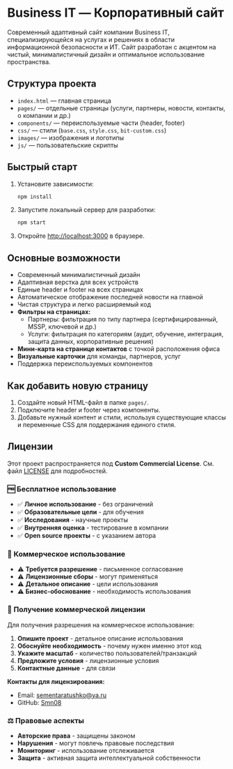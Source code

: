 # Business IT — Корпоративный сайт

Современный адаптивный сайт компании Business IT, специализирующейся на услугах и решениях в области информационной безопасности и ИТ. Сайт разработан с акцентом на чистый, минималистичный дизайн и оптимальное использование пространства.

## Структура проекта

- `index.html` — главная страница
- `pages/` — отдельные страницы (услуги, партнеры, новости, контакты, о компании и др.)
- `components/` — переиспользуемые части (header, footer)
- `css/` — стили (`base.css`, `style.css`, `bit-custom.css`)
- `images/` — изображения и логотипы
- `js/` — пользовательские скрипты

## Быстрый старт

1. Установите зависимости:
    ```bash
    npm install
    ```
2. Запустите локальный сервер для разработки:
    ```bash
    npm start
    ```
3. Откройте [http://localhost:3000](http://localhost:3000) в браузере.

## Основные возможности

- Современный минималистичный дизайн
- Адаптивная верстка для всех устройств
- Единые header и footer на всех страницах
- Автоматическое отображение последней новости на главной
- Чистая структура и легко расширяемый код
- **Фильтры на страницах:**
  - Партнеры: фильтрация по типу партнера (сертифицированный, MSSP, ключевой и др.)
  - Услуги: фильтрация по категориям (аудит, обучение, интеграция, защита данных, корпоративные решения)
- **Мини-карта на странице контактов** с точкой расположения офиса
- **Визуальные карточки** для команды, партнеров, услуг
- Поддержка переиспользуемых компонентов

## Как добавить новую страницу

1. Создайте новый HTML-файл в папке `pages/`.
2. Подключите header и footer через компоненты.
3. Добавьте нужный контент и стили, используя существующие классы и переменные CSS для поддержания единого стиля.

## Лицензии
Этот проект распространяется под **Custom Commercial License**. См. файл [LICENSE](LICENSE) для подробностей.

### 🆓 Бесплатное использование

- ✅ **Личное использование** - без ограничений
- ✅ **Образовательные цели** - для обучения
- ✅ **Исследования** - научные проекты
- ✅ **Внутренняя оценка** - тестирование в компании
- ✅ **Open source проекты** - с указанием автора

### 💼 Коммерческое использование

- ⚠️ **Требуется разрешение** - письменное согласование
- ⚠️ **Лицензионные сборы** - могут применяться
- ⚠️ **Детальное описание** - цели использования
- ⚠️ **Бизнес-обоснование** - необходимость использования

### 📧 Получение коммерческой лицензии

Для получения разрешения на коммерческое использование:

1. **Опишите проект** - детальное описание использования
2. **Обоснуйте необходимость** - почему нужен именно этот код
3. **Укажите масштаб** - количество пользователей/транзакций
4. **Предложите условия** - лицензионные условия
5. **Контактные данные** - для связи

**Контакты для лицензирования:**
- Email: [sementaratushko@ya.ru](mailto:sementaratushko@ya.ru)
- GitHub: [Smn08](https://github.com/Smn08)

### ⚖️ Правовые аспекты

- **Авторские права** - защищены законом
- **Нарушения** - могут повлечь правовые последствия
- **Мониторинг** - использование отслеживается
- **Защита** - активная защита интеллектуальной собственности 


